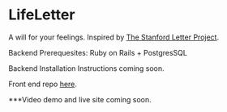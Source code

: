# LifeLetter

A will for your feelings. Inspired by <a href="https://med.stanford.edu/letter/friendsandfamily.html">The Stanford Letter Project</a>.

Backend Prerequesites: Ruby on Rails + PostgresSQL

Backend Installation Instructions coming soon.

Front end repo <a href="https://github.com/matt-green1/capstone_frontend">here</a>.

***Video demo and live site coming soon.

